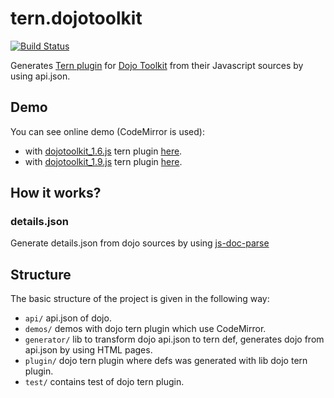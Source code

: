 tern.dojotoolkit
===========

[![Build Status](https://secure.travis-ci.org/angelozerr/tern.dojotoolkit.png)](http://travis-ci.org/angelozerr/tern.dojotoolkit)

Generates [Tern plugin](http://ternjs.net/doc/manual.html#plugins) for [Dojo Toolkit](http://dojotoolkit.org/) from their Javascript sources by using api.json.

## Demo

You can see online demo (CodeMirror is used):

 * with [dojotoolkit_1.6.js](https://github.com/angelozerr/tern.dojotoolkit/blob/master/plugin/dojotoolkit_1.6.js) tern plugin [here](http://codemirror-java.opensagres.eu.cloudbees.net/codemirror-javascript/demo/dojotoolkit_1.6.html).
 * with [dojotoolkit_1.9.js](https://github.com/angelozerr/tern.dojotoolkit/blob/master/plugin/dojotoolkit_1.9.js) tern plugin [here](http://codemirror-java.opensagres.eu.cloudbees.net/codemirror-javascript/demo/dojotoolkit_1.9.html).

 
## How it works? 

### details.json

Generate details.json from dojo sources by using [js-doc-parse](https://github.com/wkeese/js-doc-parse)


## Structure

The basic structure of the project is given in the following way:

* `api/` api.json of dojo.
* `demos/` demos with dojo tern plugin which use CodeMirror.
* `generator/` lib to  transform dojo api.json to tern def, generates dojo from api.json by using HTML pages.
* `plugin/` dojo tern plugin where defs was generated with lib dojo tern plugin. 
* `test/` contains test of dojo tern plugin.
